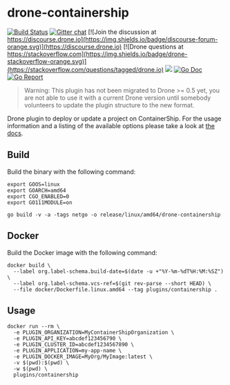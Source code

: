 # drone-containership

[![Build Status](http://cloud.drone.io/api/badges/drone-plugins/drone-containership/status.svg)](http://cloud.drone.io/drone-plugins/drone-containership)
[![Gitter chat](https://badges.gitter.im/drone/drone.png)](https://gitter.im/drone/drone)
[![Join the discussion at https://discourse.drone.io](https://img.shields.io/badge/discourse-forum-orange.svg)](https://discourse.drone.io)
[![Drone questions at https://stackoverflow.com](https://img.shields.io/badge/drone-stackoverflow-orange.svg)](https://stackoverflow.com/questions/tagged/drone.io)
[![](https://images.microbadger.com/badges/image/plugins/containership.svg)](https://microbadger.com/images/plugins/containership "Get your own image badge on microbadger.com")
[![Go Doc](https://godoc.org/github.com/drone-plugins/drone-containership?status.svg)](http://godoc.org/github.com/drone-plugins/drone-containership)
[![Go Report](https://goreportcard.com/badge/github.com/drone-plugins/drone-containership)](https://goreportcard.com/report/github.com/drone-plugins/drone-containership)

> Warning: This plugin has not been migrated to Drone >= 0.5 yet, you are not able to use it with a current Drone version until somebody volunteers to update the plugin structure to the new format.

Drone plugin to deploy or update a project on ContainerShip. For the usage information and a listing of the available options please take a look at [the docs](http://plugins.drone.io/drone-plugins/drone-containership/).

## Build

Build the binary with the following command:

```console
export GOOS=linux
export GOARCH=amd64
export CGO_ENABLED=0
export GO111MODULE=on

go build -v -a -tags netgo -o release/linux/amd64/drone-containership
```

## Docker

Build the Docker image with the following command:

```console
docker build \
  --label org.label-schema.build-date=$(date -u +"%Y-%m-%dT%H:%M:%SZ") \
  --label org.label-schema.vcs-ref=$(git rev-parse --short HEAD) \
  --file docker/Dockerfile.linux.amd64 --tag plugins/containership .
```

## Usage

```console
docker run --rm \
  -e PLUGIN_ORGANIZATION=MyContainerShipOrganization \
  -e PLUGIN_API_KEY=abcdef123456790 \
  -e PLUGIN_CLUSTER_ID=abcdef1234567890 \
  -e PLUGIN_APPLICATION=my-app-name \
  -e PLUGIN_DOCKER_IMAGE=MyOrg/MyImage:latest \
  -v $(pwd):$(pwd) \
  -w $(pwd) \
  plugins/containership
```

